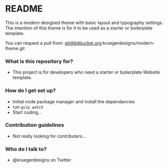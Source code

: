 # README #

This is a modern designed theme with basic layout and typography settings. The intention of this theme is for it to be used as a starter or boilerplate template. 

You can request a pull from: git@bitbucket.org:kruegerdesigns/modern-theme.git

### What is this repository for? ###

* This project is for developers who need a starter or boilerplate Website template.

### How do I get set up? ###

* Initiat node package manager and install the dependancies
* run `gulp watch`
* Start coding... 

### Contribution guidelines ###

* Not really looking for contributers...

### Who do I talk to? ###

* @kruegerdesigns on Twitter